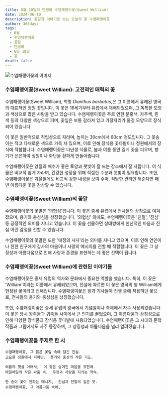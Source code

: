 ```yaml
---
title: 6월 10일의 탄생화 수염패랭이꽃(Sweet William)
date: 2024-06-10
description: 꽃말과 이야기로 보는 오늘의 꽃 수염패랭이꽃
author: 365days
tags:
  - 6월
  - 수염패랭이꽃
  - 꽃말
  - 탄생화
  - 6월 10일
  - 꽃
draft: false
---
```


![수염패랭이꽃의 이미지](https://cdn.pixabay.com/photo/2016/10/25/16/26/dianthus-1769322_640.jpg#center)


### 수염패랭이꽃(Sweet William): 고전적인 매력의 꽃

수염패랭이꽃(Sweet William), 학명 *Dianthus barbatus*,은 그 이름에서 유래된 영국의 대표적인 정원 꽃입니다. 이 꽃은 16세기부터 유럽에서 재배되었으며, 그 독특한 모양과 색상으로 많은 사랑을 받고 있습니다. 수염패랭이꽃은 주로 연한 분홍색, 자주색, 흰색 등의 다양한 색상으로 피며, 꽃잎은 보통 갈라져 있고 가장자리가 물결 모양으로 장식되어 있습니다.

이 꽃은 일반적으로 직립성으로 자라며, 높이는 30cm에서 60cm 정도입니다. 그 꽃송이는 작고 다채로운 색으로 가득 차 있으며, 이로 인해 장식용 꽃다발이나 정원에서의 장식에 적합합니다. 수염패랭이꽃은 다년생 식물로, 봄과 여름 동안 길게 꽃을 피우며, 향기가 은은하여 정원이나 화단을 환하게 만들어줍니다.

수염패랭이꽃은 양질의 배수가 좋은 토양과 햇빛이 잘 드는 장소에서 잘 자랍니다. 이 식물은 비교적 쉽게 자라며, 건강한 성장을 위해 적절한 수분과 햇빛이 필요합니다. 또한, 수염패랭이꽃은 겨울철에도 비교적 강한 내성을 보여 주며, 적당한 관리만 해준다면 매년 아름다운 꽃을 감상할 수 있습니다.

### 수염패랭이꽃(Sweet William)의 꽃말

수염패랭이꽃의 꽃말은 '의협심'입니다. 이 꽃은 중세 유럽에서 전사들의 상징으로 여겨졌으며, 용기와 충성심을 상징했습니다. '의협심' 외에도, 수염패랭이꽃은 '친절', '진심' 등 긍정적인 의미를 지니고 있습니다. 이 꽃을 선물하면 상대방에게 헌신적인 마음과 진심 어린 감정을 전할 수 있습니다.

수염패랭이꽃의 꽃말은 또한 '애정의 사자'라는 의미를 지니고 있으며, 이로 인해 연인이나 친한 친구에게 감사의 마음이나 사랑의 메시지를 전할 때 적합합니다. 이 꽃은 그 상징성과 아름다움으로 인해 사랑과 존경을 표현하는 데 좋은 선택이 됩니다.

### 수염패랭이꽃(Sweet William)에 관련된 이야기들

수염패랭이꽃은 중세 유럽의 역사와 문화에서 중요한 역할을 했습니다. 특히, 이 꽃은 'William'이라는 이름에서 유래되었으며, 전설에 따르면 이 꽃은 영국의 왕 William에게 헌정된 꽃이라고 전해집니다. 수염패랭이꽃은 왕과 기사들이 전쟁 중에 착용하던 꽃으로, 전사들의 용기와 충성심을 상징했습니다.

또한, 수염패랭이꽃은 중세 유럽의 왕국에서 기념일이나 축제에서 자주 사용되었습니다. 이 꽃은 당시 왕족들과 귀족들 사이에서 큰 인기를 끌었으며, 그 아름다움과 상징성으로 인해 다양한 장식품과 장식용 꽃다발에 사용되었습니다. 수염패랭이꽃은 그 시대의 문학 작품과 그림에서도 자주 등장하며, 그 상징성과 아름다움을 널리 알려졌습니다.

### 수염패랭이꽃을 주제로 한 시

```
수염패랭이꽃, 그 붉은 꽃잎 속에 담긴 진심.  
고요한 정원에서 피어난,  용기와 충성의 작은 기도.

여름의 햇살 아래서,  이 꽃은 숨겨진 마음을 표현해.  
매일매일의 작은 싸움 속,  우정과 사랑을 지키는 약속.

한 송이 꽃이 전하는 메시지,  진심과 친절의 깊은 뜻.  
수염패랭이꽃, 그 아름다움 속에,  
```